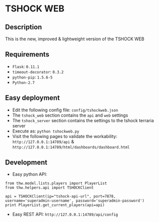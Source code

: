 # TSHOCK WEB

## Description
This is the new, improved & lightweight version of the TSHOCK WEB

## Requirements
* `Flask`: `0.11.1`
* `timeout-decorator`: `0.3.2`
* `python-pip`: `1.5.6-5`
* `Python-2.7`

## Easy deployment
* Edit the following config file: `config/tshockweb.json`
* The `tshock_web` section contains the `api` and `web` settings
* The `tshock_server` section contains the settings to the tshock terraria server
* Execute as: `python tshockweb.py`
* Visit the following pages to validate the workability: `http://127.0.0.1:14789/api` & `http://127.0.0.1:14789/html/dashboards/dashboard.html`

## Development
* Easy python API:
```
from thw.model.lists.players import PlayerList
from thw.helpers.api import TSHOCKClient

api = TSHOCKClient(ip="tshock-api-url", port=7878, username='superadmin-username', password='superadmin-password')
print PlayerList.get_current_players(api=api)
```
* Easy REST API: `http://127.0.0.1:14789/api/config`


